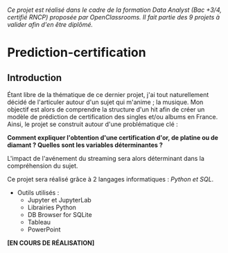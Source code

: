 ###### _Ce projet est réalisé dans le cadre de la formation Data Analyst (Bac +3/4, certifié RNCP) proposée par OpenClassrooms. Il fait partie des 9 projets à valider afin d'en être diplômé_.

# Prediction-certification

## Introduction

Étant libre de la thématique de ce dernier projet, j'ai tout naturellement décidé de l'articuler autour d'un sujet qui m'anime ; la musique. Mon objectif est alors de comprendre la structure d'un hit afin de créer un modèle de prédiction de certification des singles et/ou albums en France. Ainsi, le projet se construit autour d'une problématique clé :   

  **Comment expliquer l'obtention d'une certification d'or, de platine ou de diamant ? Quelles sont les variables déterminantes ?**        

L'impact de l'avénement du streaming sera alors déterminant dans la compréhension du sujet.

Ce projet sera réalisé grâce à 2 langages informatiques : _Python et SQL_.

* Outils utilisés :
  * Jupyter et JupyterLab
  * Librairies Python
  * DB Browser for SQLite
  * Tableau
  * PowerPoint

**[EN COURS DE RÉALISATION]**
